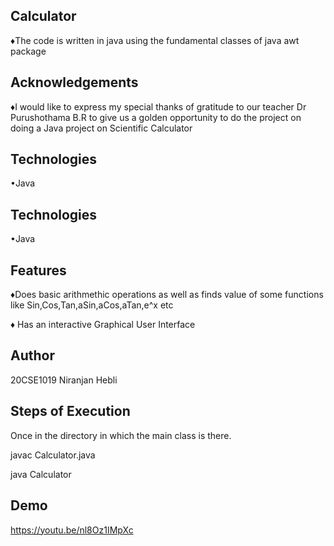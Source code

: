 
## Calculator  

♦The code is written in java using the fundamental classes of java awt package






## Acknowledgements

♦I would like to express my special thanks of gratitude to our teacher Dr Purushothama B.R  to give us a golden opportunity to do the project on doing a Java project on Scientific Calculator
## Technologies
•Java




## Technologies
•Java




## Features

♦Does basic arithmethic operations as well as finds value of some functions like Sin,Cos,Tan,aSin,aCos,aTan,e^x etc

♦ Has an interactive Graphical User Interface 

## Author
 20CSE1019 Niranjan Hebli




## Steps of Execution

Once in the directory in which the main class is there. 

javac Calculator.java

java Calculator

## Demo


https://youtu.be/nl8Oz1IMpXc
